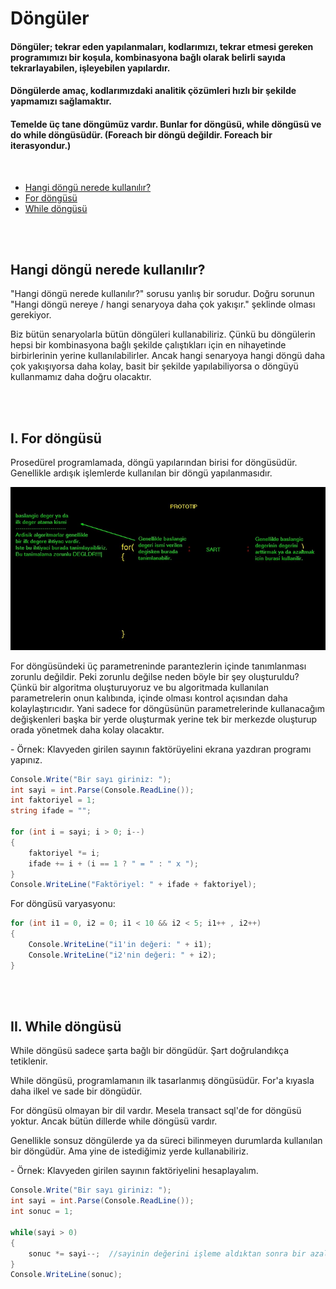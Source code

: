 # Döngüler
#### Döngüler; tekrar eden yapılanmaları, kodlarımızı, tekrar etmesi gereken programımızı bir koşula, kombinasyona bağlı olarak belirli sayıda tekrarlayabilen, işleyebilen yapılardır.
#### Döngülerde amaç, kodlarımızdaki analitik çözümleri hızlı bir şekilde yapmamızı sağlamaktır.
#### Temelde üç tane döngümüz vardır. Bunlar for döngüsü, while döngüsü ve do while döngüsüdür. (Foreach bir döngü değildir. Foreach bir iterasyondur.)
<br>

* <a href="#which">Hangi döngü nerede kullanılır?</a>
* <a href="#forloop">For döngüsü</a>
* <a href="#whileloop">While döngüsü</a>

<br><br>

<h2 id="which">Hangi döngü nerede kullanılır?</h2>
<p>"Hangi döngü nerede kullanılır?" sorusu yanlış bir sorudur. Doğru sorunun "Hangi döngü nereye / hangi senaryoya daha çok yakışır." şeklinde olması gerekiyor.</p>
<p>
  Biz bütün senaryolarla bütün döngüleri kullanabiliriz. Çünkü bu döngülerin hepsi bir kombinasyona bağlı şekilde çalıştıkları için en nihayetinde birbirlerinin yerine kullanılabilirler.
  Ancak hangi senaryoya hangi döngü daha çok yakışıyorsa daha kolay, basit bir şekilde yapılabiliyorsa o döngüyü kullanmamız daha doğru olacaktır.
</p>
<br><br>

<h2 id="forloop">I. For döngüsü</h2>
<p>Prosedürel programlamada, döngü yapılarından birisi for döngüsüdür. Genellikle ardışık işlemlerde kullanılan bir döngü yapılanmasıdır.</p>
<img src="img/Screenshot 2023-05-15 091807.png"/>
<p>
For döngüsündeki üç parametreninde parantezlerin içinde tanımlanması zorunlu değildir. Peki zorunlu değilse neden böyle bir şey oluşturuldu? Çünkü bir algoritma oluşturuyoruz 
ve bu algoritmada kullanılan parametrelerin onun kalıbında, içinde olması kontrol açısından daha kolaylaştırıcıdır. Yani sadece for döngüsünün parametrelerinde kullanacağım 
değişkenleri başka bir yerde oluşturmak yerine tek bir merkezde oluşturup orada yönetmek daha kolay olacaktır.
</p>
<p>- Örnek: Klavyeden girilen sayının faktörüyelini ekrana yazdıran programı yapınız.</p>

```c#
Console.Write("Bir sayı giriniz: ");
int sayi = int.Parse(Console.ReadLine());
int faktoriyel = 1;
string ifade = "";

for (int i = sayi; i > 0; i--) 
{
    faktoriyel *= i;
    ifade += i + (i == 1 ? " = " : " x ");
}
Console.WriteLine("Faktöriyel: " + ifade + faktoriyel);
```
<p>For döngüsü varyasyonu:</p>

```c#
for (int i1 = 0, i2 = 0; i1 < 10 && i2 < 5; i1++ , i2++)
{
    Console.WriteLine("i1'in değeri: " + i1);
    Console.WriteLine("i2'nin değeri: " + i2);
}
```
<br><br>

<h2 id="whileloop">II. While döngüsü</h2>
<p>While döngüsü sadece şarta bağlı bir döngüdür. Şart doğrulandıkça tetiklenir.</p>
<p>While döngüsü, programlamanın ilk tasarlanmış döngüsüdür. For'a kıyasla daha ilkel ve sade bir döngüdür.</p>
<p>For döngüsü olmayan bir dil vardır. Mesela transact sql'de for döngüsü yoktur. Ancak bütün dillerde while döngüsü vardır.</p>
<p>Genellikle sonsuz döngülerde ya da süreci bilinmeyen durumlarda kullanılan bir döngüdür. Ama yine de istediğimiz yerde kullanabiliriz.</p>
<p>- Örnek: Klavyeden girilen sayının faktöriyelini hesaplayalım.</p>

```c#
Console.Write("Bir sayı giriniz: ");
int sayi = int.Parse(Console.ReadLine());
int sonuc = 1;

while(sayi > 0)
{
    sonuc *= sayi--;  //sayinin değerini işleme aldıktan sonra bir azaltacak. Bu yüzden bir alt satırda sayi--; yazmamıza gerek kalmadı.
}
Console.WriteLine(sonuc);
```










